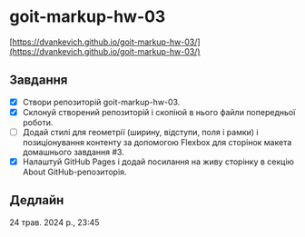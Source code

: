 # goit-markup-hw-03

[https://dvankevich.github.io/goit-markup-hw-03/](https://dvankevich.github.io/goit-markup-hw-03/)

## Завдання

- [x] Створи репозиторій goit-markup-hw-03.
- [x] Склонуй створений репозиторій і скопіюй в нього файли попередньої роботи.
- [ ] Додай стилі для геометрії (ширину, відступи, поля і рамки) і позиціонування контенту за допомогою Flexbox для сторінок макета домашнього завдання #3.
- [x] Налаштуй GitHub Pages і додай посилання на живу сторінку в секцію About GitHub-репозиторія.

## Дедлайн

24 трав. 2024 р., 23:45
